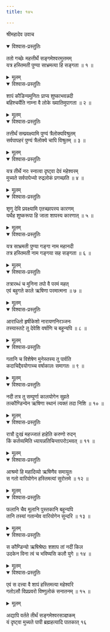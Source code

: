 ```yaml
---
title: १४५

---
```

श्रीमहादेव उवाच  

<details open><summary>विश्वास-प्रस्तुतिः</summary>

ततो गच्छेः महत्तीर्थे सङ्गमेश्वरमुत्तमम्  
यत्र हस्तिमती पुण्या साभ्रमत्या हि सङ्गता ॥ १ ॥
</details>

<details><summary>मूलम्</summary>

ततो गच्छेः महत्तीर्थे सङ्गमेश्वरमुत्तमम्  
यत्र हस्तिमती पुण्या साभ्रमत्या हि सङ्गता ॥ १ ॥
</details>



<details open><summary>विश्वास-प्रस्तुतिः</summary>

शापं कौडिन्यमुनितः प्राप्य शुष्काभवन्नदी  
बहिश्चर्येति नाम्ना वै लोके ख्यातिमुपागता ॥ २ ॥
</details>

<details><summary>मूलम्</summary>

शापं कौडिन्यमुनितः प्राप्य शुष्काभवन्नदी  
बहिश्चर्येति नाम्ना वै लोके ख्यातिमुपागता ॥ २ ॥
</details>



<details open><summary>विश्वास-प्रस्तुतिः</summary>

तत्तीर्थं सम्प्रवक्ष्यामि पुण्यं त्रैलोक्यविश्रुतम्  
सर्वपापहरं पुण्यं त्रैलोक्ये चापि विश्रुतम् ॥ ३ ॥
</details>

<details><summary>मूलम्</summary>

तत्तीर्थं सम्प्रवक्ष्यामि पुण्यं त्रैलोक्यविश्रुतम्  
सर्वपापहरं पुण्यं त्रैलोक्ये चापि विश्रुतम् ॥ ३ ॥
</details>



<details open><summary>विश्वास-प्रस्तुतिः</summary>

यत्र तीर्थे नरः स्नात्वा दृष्ट्वा देवं महेश्वरम्  
मुच्यते सर्वपापेभ्यो रुद्रलोकं प्रगच्छति ॥ ४ ॥
</details>

<details><summary>मूलम्</summary>

यत्र तीर्थे नरः स्नात्वा दृष्ट्वा देवं महेश्वरम्  
मुच्यते सर्वपापेभ्यो रुद्रलोकं प्रगच्छति ॥ ४ ॥
</details>



<details open><summary>विश्वास-प्रस्तुतिः</summary>

शृणु देवि प्रवक्ष्यामि एतच्छापस्य कारणम्  
यथैह शुष्करूपा हि जाता शापस्य कारणात् ॥ ५ ॥
</details>

<details><summary>मूलम्</summary>

शृणु देवि प्रवक्ष्यामि एतच्छापस्य कारणम्  
यथैह शुष्करूपा हि जाता शापस्य कारणात् ॥ ५ ॥
</details>



<details open><summary>विश्वास-प्रस्तुतिः</summary>

यत्र साभ्रमती पुण्या गङ्गा नाम महानदी  
तत्र हस्तिमती नाम गङ्गया सह सङ्गता ॥ ६ ॥
</details>

<details><summary>मूलम्</summary>

यत्र साभ्रमती पुण्या गङ्गा नाम महानदी  
तत्र हस्तिमती नाम गङ्गया सह सङ्गता ॥ ६ ॥
</details>



<details open><summary>विश्वास-प्रस्तुतिः</summary>

तत्रारब्धं च मुनिना तपो वै परमं महत्  
एवं बहुगते काले ऋषिणा परमात्मना ॥ ७ ॥
</details>

<details><summary>मूलम्</summary>

तत्रारब्धं च मुनिना तपो वै परमं महत्  
एवं बहुगते काले ऋषिणा परमात्मना ॥ ७ ॥
</details>



<details open><summary>विश्वास-प्रस्तुतिः</summary>

आराधितो हृषीकेशो नारायणनिरञ्जनः  
तस्यास्तटे तु देवेशि वर्षाणि च बहून्यपि ॥ ८ ॥
</details>

<details><summary>मूलम्</summary>

आराधितो हृषीकेशो नारायणनिरञ्जनः  
तस्यास्तटे तु देवेशि वर्षाणि च बहून्यपि ॥ ८ ॥
</details>



<details open><summary>विश्वास-प्रस्तुतिः</summary>

गतानि च विशेषेण मुनेस्तस्य तु पार्वति  
कदाचिद्दैवयोगाच्च वर्षाकालः समागतः ॥ ९ ॥
</details>

<details><summary>मूलम्</summary>

गतानि च विशेषेण मुनेस्तस्य तु पार्वति  
कदाचिद्दैवयोगाच्च वर्षाकालः समागतः ॥ ९ ॥
</details>



<details open><summary>विश्वास-प्रस्तुतिः</summary>

नदी तत्र तु सम्पूर्णा कालयोगेन सुव्रते  
तत्कौण्डिन्येन ऋषिणा स्थानं त्यक्तं तदा निशि ॥ १० ॥
</details>

<details><summary>मूलम्</summary>

नदी तत्र तु सम्पूर्णा कालयोगेन सुव्रते  
तत्कौण्डिन्येन ऋषिणा स्थानं त्यक्तं तदा निशि ॥ १० ॥
</details>



<details open><summary>विश्वास-प्रस्तुतिः</summary>

रात्रौ दुःखं महज्जातं हाहेति करुणो रुदन्  
किं कर्तव्यमिति ध्यायन्नतिचिन्तापरोऽभवत् ॥ ११ ॥
</details>

<details><summary>मूलम्</summary>

रात्रौ दुःखं महज्जातं हाहेति करुणो रुदन्  
किं कर्तव्यमिति ध्यायन्नतिचिन्तापरोऽभवत् ॥ ११ ॥
</details>



<details open><summary>विश्वास-प्रस्तुतिः</summary>

आश्रमो हि महादिव्यो ऋषिणैव समायुतः  
स गतो वारियोगेन हस्तिमत्यां सुरोत्तमे ॥ १२ ॥
</details>

<details><summary>मूलम्</summary>

आश्रमो हि महादिव्यो ऋषिणैव समायुतः  
स गतो वारियोगेन हस्तिमत्यां सुरोत्तमे ॥ १२ ॥
</details>



<details open><summary>विश्वास-प्रस्तुतिः</summary>

फलानि चैव मूलानि पुस्तकानि बहून्यपि  
तानि तस्यां गतान्येव वारियोगेन सुन्दरि ॥ १३ ॥
</details>

<details><summary>मूलम्</summary>

फलानि चैव मूलानि पुस्तकानि बहून्यपि  
तानि तस्यां गतान्येव वारियोगेन सुन्दरि ॥ १३ ॥
</details>



<details open><summary>विश्वास-प्रस्तुतिः</summary>

स कौण्डिन्यो ऋषिश्रेष्ठः शशाप तां नदीं किल  
उदकेन विना त्वं च भविष्यसि कलौ युगे ॥ १४ ॥
</details>

<details><summary>मूलम्</summary>

स कौण्डिन्यो ऋषिश्रेष्ठः शशाप तां नदीं किल  
उदकेन विना त्वं च भविष्यसि कलौ युगे ॥ १४ ॥
</details>



<details open><summary>विश्वास-प्रस्तुतिः</summary>

एवं स दत्त्वा वै शापं हस्तिमत्या महेश्वरि  
गतोऽसौ विप्रप्रवरो विष्णुलोकं सनातनम् ॥ १५ ॥
</details>

<details><summary>मूलम्</summary>

एवं स दत्त्वा वै शापं हस्तिमत्या महेश्वरि  
गतोऽसौ विप्रप्रवरो विष्णुलोकं सनातनम् ॥ १५ ॥
</details>


अद्यापि वर्तते तीर्थं सङ्गमेश्वरसञ्ज्ञकम्  
यं दृष्ट्वा मुच्यते पापी ब्रह्महत्यादि पातकात् १६